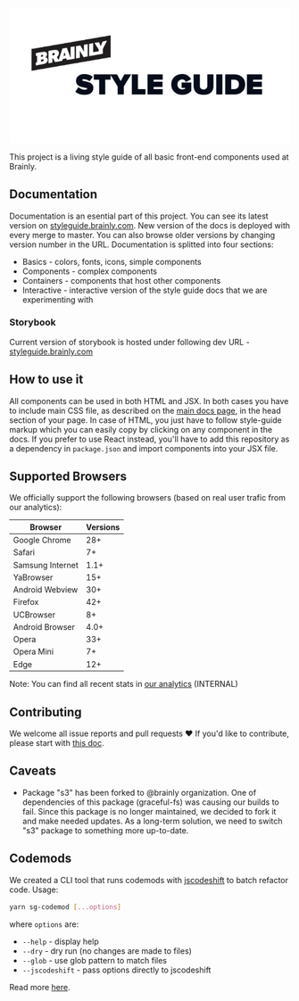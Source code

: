  ![Brainly Style Guide](cover.png)

This project is a living style guide of all basic front-end components used at Brainly.

## Documentation

Documentation is an esential part of this project. You can see its latest version on [styleguide.brainly.com](https://styleguide.brainly.com). New version of the docs is deployed with every merge to master. You can also browse older versions by changing version number in the URL. Documentation is splitted into four sections:

- Basics - colors, fonts, icons, simple components
- Components - complex components
- Containers - components that host other components
- Interactive - interactive version of the style guide docs that we are experimenting with


### Storybook 

Current version of storybook is hosted under following dev URL - [styleguide.brainly.com](https://styleguide.brainly.com)

## How to use it

All components can be used in both HTML and JSX. In both cases you have to include main CSS file, as described on the [main docs page](https://styleguide.brainly.com), in the head section of your page. In case of HTML, you just have to follow style-guide markup which you can easily copy by clicking on any component in the docs. If you prefer to use React instead, you'll have to add this repository as a dependency in `package.json` and import components into your JSX file.

## Supported Browsers

We officially support the following browsers (based on real user trafic from our analytics):

| Browser          | Versions |
| ---------------- | -------- |
| Google Chrome    | 28+      |
| Safari           | 7+       |
| Samsung Internet | 1.1+     |
| YaBrowser        | 15+      |
| Android Webview  | 30+      |
| Firefox          | 42+      |
| UCBrowser        | 8+       |
| Android Browser  | 4.0+     |
| Opera            | 33+      |
| Opera Mini       | 7+       |
| Edge             | 12+      |

Note: You can find all recent stats in [our analytics](https://analytics.google.com/analytics/web/#report/visitors-browser/a85994882w128325453p132056054/) (INTERNAL)

## Contributing

We welcome all issue reports and pull requests ❤️ If you'd like to contribute, please start with [this doc](CONTRIBUTING.md).

## Caveats

- Package "s3" has been forked to @brainly organization. One of dependencies of this package (graceful-fs) was causing our builds to fail. Since this package is no longer maintained, we decided to fork it and make needed updates. As a long-term solution, we need to switch "s3" package to something more up-to-date.

## Codemods

We created a CLI tool that runs codemods with [jscodeshift](https://github.com/facebook/jscodeshift) to batch refactor code.
Usage:

```sh
yarn sg-codemod [...options]
```

where `options` are:

- `--help` - display help
- `--dry` - dry run (no changes are made to files)
- `--glob` - use glob pattern to match files
- `--jscodeshift` - pass options directly to jscodeshift

Read more [here](CODEMODS.md).
